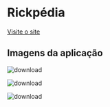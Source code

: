 # Rickpédia

<a target="_blank" href="https://rickandmorty01.vercel.app/">Visite o site</a>

## Imagens da aplicação

![download](https://user-images.githubusercontent.com/58434465/196962104-6fe2c409-f9d8-4b24-a023-abc1d2d9c57c.png)

![download](https://user-images.githubusercontent.com/58434465/196962481-e9e7da9f-8c96-4dd3-9291-47225eb81d9e.png)

![download](https://user-images.githubusercontent.com/58434465/196962570-0a55aa4b-fa35-4798-9151-56bf985f1ca2.png)
